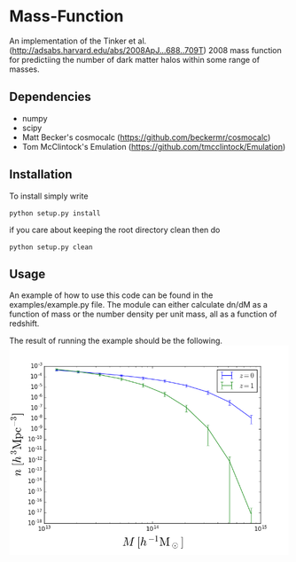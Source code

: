Mass-Function
=============
An implementation of the Tinker et al. 
(http://adsabs.harvard.edu/abs/2008ApJ...688..709T) 
2008 mass function for predictiing the number of dark matter halos 
within some range of masses.

Dependencies
------------
- numpy
- scipy
- Matt Becker's cosmocalc (https://github.com/beckermr/cosmocalc)
- Tom McClintock's Emulation (https://github.com/tmcclintock/Emulation)

Installation
------------
To install simply write
```
python setup.py install
```
if you care about keeping the root directory clean then do
```
python setup.py clean
```

Usage
-----
An example of how to use this code can be found
in the examples/example.py file. The module can
either calculate dn/dM as a function of mass
or the number density per unit mass,
all as a function of redshift.

The result of running the example should be the following.
![alt text](https://github.com/tmcclintock/Mass-Function/blob/master/figures/mf_example.png)
